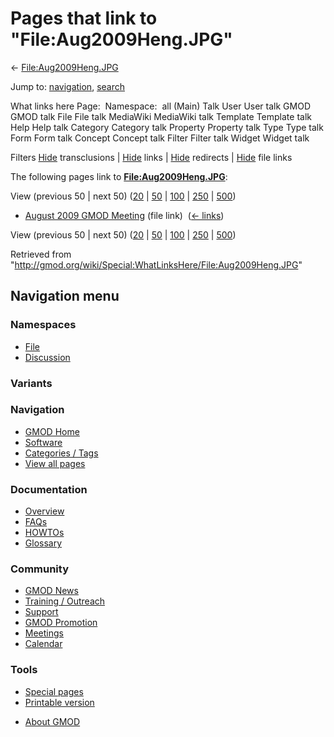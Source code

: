 <div id="mw-page-base" class="noprint">

</div>

<div id="mw-head-base" class="noprint">

</div>

<div id="content" class="mw-body" role="main">

<span id="top"></span>

<div id="mw-js-message" style="display:none;">

</div>



# <span dir="auto">Pages that link to "File:Aug2009Heng.JPG"</span>

<div id="bodyContent">

<div id="contentSub">

←
[File:Aug2009Heng.JPG](/wiki/File:Aug2009Heng.JPG "File:Aug2009Heng.JPG")

</div>

<div id="jump-to-nav" class="mw-jump">

Jump to: [navigation](#mw-navigation), [search](#p-search)

</div>

<div id="mw-content-text">

What links here Page:  Namespace:  all (Main) Talk User User talk GMOD
GMOD talk File File talk MediaWiki MediaWiki talk Template Template talk
Help Help talk Category Category talk Property Property talk Type Type
talk Form Form talk Concept Concept talk Filter Filter talk Widget
Widget talk

Filters
[Hide](/mediawiki/index.php?title=Special:WhatLinksHere/File:Aug2009Heng.JPG&hidetrans=1 "Special:WhatLinksHere/File:Aug2009Heng.JPG")
transclusions \|
[Hide](/mediawiki/index.php?title=Special:WhatLinksHere/File:Aug2009Heng.JPG&hidelinks=1 "Special:WhatLinksHere/File:Aug2009Heng.JPG")
links \|
[Hide](/mediawiki/index.php?title=Special:WhatLinksHere/File:Aug2009Heng.JPG&hideredirs=1 "Special:WhatLinksHere/File:Aug2009Heng.JPG")
redirects \|
[Hide](/mediawiki/index.php?title=Special:WhatLinksHere/File:Aug2009Heng.JPG&hideimages=1 "Special:WhatLinksHere/File:Aug2009Heng.JPG")
file links

The following pages link to
**[File:Aug2009Heng.JPG](/wiki/File:Aug2009Heng.JPG "File:Aug2009Heng.JPG")**:

View (previous 50 \| next 50)
([20](/mediawiki/index.php?title=Special:WhatLinksHere/File:Aug2009Heng.JPG&limit=20 "Special:WhatLinksHere/File:Aug2009Heng.JPG")
\|
[50](/mediawiki/index.php?title=Special:WhatLinksHere/File:Aug2009Heng.JPG&limit=50 "Special:WhatLinksHere/File:Aug2009Heng.JPG")
\|
[100](/mediawiki/index.php?title=Special:WhatLinksHere/File:Aug2009Heng.JPG&limit=100 "Special:WhatLinksHere/File:Aug2009Heng.JPG")
\|
[250](/mediawiki/index.php?title=Special:WhatLinksHere/File:Aug2009Heng.JPG&limit=250 "Special:WhatLinksHere/File:Aug2009Heng.JPG")
\|
[500](/mediawiki/index.php?title=Special:WhatLinksHere/File:Aug2009Heng.JPG&limit=500 "Special:WhatLinksHere/File:Aug2009Heng.JPG"))

- [August 2009 GMOD
  Meeting](/wiki/August_2009_GMOD_Meeting "August 2009 GMOD Meeting")
  (file link) ‎ <span class="mw-whatlinkshere-tools">([←
  links](/mediawiki/index.php?title=Special:WhatLinksHere&target=August+2009+GMOD+Meeting "Special:WhatLinksHere"))</span>

View (previous 50 \| next 50)
([20](/mediawiki/index.php?title=Special:WhatLinksHere/File:Aug2009Heng.JPG&limit=20 "Special:WhatLinksHere/File:Aug2009Heng.JPG")
\|
[50](/mediawiki/index.php?title=Special:WhatLinksHere/File:Aug2009Heng.JPG&limit=50 "Special:WhatLinksHere/File:Aug2009Heng.JPG")
\|
[100](/mediawiki/index.php?title=Special:WhatLinksHere/File:Aug2009Heng.JPG&limit=100 "Special:WhatLinksHere/File:Aug2009Heng.JPG")
\|
[250](/mediawiki/index.php?title=Special:WhatLinksHere/File:Aug2009Heng.JPG&limit=250 "Special:WhatLinksHere/File:Aug2009Heng.JPG")
\|
[500](/mediawiki/index.php?title=Special:WhatLinksHere/File:Aug2009Heng.JPG&limit=500 "Special:WhatLinksHere/File:Aug2009Heng.JPG"))

</div>

<div class="printfooter">

Retrieved from
"<http://gmod.org/wiki/Special:WhatLinksHere/File:Aug2009Heng.JPG>"

</div>

<div id="catlinks" class="catlinks catlinks-allhidden">

</div>

<div class="visualClear">

</div>

</div>

</div>

<div id="mw-navigation">

## Navigation menu

<div id="mw-head">



<div id="left-navigation">

<div id="p-namespaces" class="vectorTabs" role="navigation"
aria-labelledby="p-namespaces-label">

### Namespaces

- <span id="ca-nstab-image"><a href="/wiki/File:Aug2009Heng.JPG" accesskey="c"
  title="View the file page [c]">File</a></span>
- <span id="ca-talk"><a
  href="/mediawiki/index.php?title=File_talk:Aug2009Heng.JPG&amp;action=edit&amp;redlink=1"
  accesskey="t"
  title="Discussion about the content page [t]">Discussion</a></span>

</div>

<div id="p-variants" class="vectorMenu emptyPortlet" role="navigation"
aria-labelledby="p-variants-label">

### 

### Variants[](#)

<div class="menu">

</div>

</div>

</div>





</div>

</div>

</div>

<div id="mw-panel">

<div id="p-logo" role="banner">

<a href="/wiki/Main_Page"
style="background-image: url(http://gmod.org/images/GMOD-cogs.png);"
title="Visit the main page"></a>

</div>

<div id="p-Navigation" class="portal" role="navigation"
aria-labelledby="p-Navigation-label">

### Navigation

<div class="body">

- <span id="n-GMOD-Home">[GMOD Home](/wiki/Main_Page)</span>
- <span id="n-Software">[Software](/wiki/GMOD_Components)</span>
- <span id="n-Categories-.2F-Tags">[Categories /
  Tags](/wiki/Categories)</span>
- <span id="n-View-all-pages">[View all
  pages](/wiki/Special:AllPages)</span>

</div>

</div>

<div id="p-Documentation" class="portal" role="navigation"
aria-labelledby="p-Documentation-label">

### Documentation

<div class="body">

- <span id="n-Overview">[Overview](/wiki/Overview)</span>
- <span id="n-FAQs">[FAQs](/wiki/Category:FAQ)</span>
- <span id="n-HOWTOs">[HOWTOs](/wiki/Category:HOWTO)</span>
- <span id="n-Glossary">[Glossary](/wiki/Glossary)</span>

</div>

</div>

<div id="p-Community" class="portal" role="navigation"
aria-labelledby="p-Community-label">

### Community

<div class="body">

- <span id="n-GMOD-News">[GMOD News](/wiki/GMOD_News)</span>
- <span id="n-Training-.2F-Outreach">[Training /
  Outreach](/wiki/Training_and_Outreach)</span>
- <span id="n-Support">[Support](/wiki/Support)</span>
- <span id="n-GMOD-Promotion">[GMOD
  Promotion](/wiki/GMOD_Promotion)</span>
- <span id="n-Meetings">[Meetings](/wiki/Meetings)</span>
- <span id="n-Calendar">[Calendar](/wiki/Calendar)</span>

</div>

</div>

<div id="p-tb" class="portal" role="navigation"
aria-labelledby="p-tb-label">

### Tools

<div class="body">

- <span id="t-specialpages"><a href="/wiki/Special:SpecialPages" accesskey="q"
  title="A list of all special pages [q]">Special pages</a></span>
- <span id="t-print"><a
  href="/mediawiki/index.php?title=Special:WhatLinksHere/File:Aug2009Heng.JPG&amp;printable=yes"
  rel="alternate" accesskey="p"
  title="Printable version of this page [p]">Printable version</a></span>

</div>

</div>

</div>

</div>

<div id="footer" role="contentinfo">

- <span id="footer-places-about">[About
  GMOD](/wiki/GMOD:About "GMOD:About")</span>

<!-- -->






</div>
